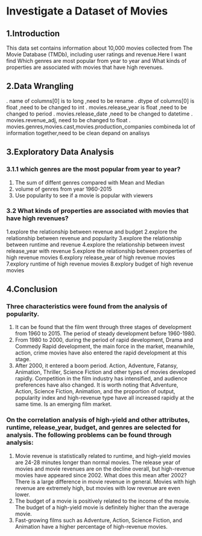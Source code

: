 # Investigate a Dataset of Movies
## 1.Introduction
This data set contains information about 10,000 movies collected from The Movie Database (TMDb), including user ratings and revenue.Here I want find Which genres are most popular from year to year and What kinds of properties are associated with movies that have high revenues.
## 2.Data Wrangling
. name of columns[0] is to long ,need to be rename
. dtype of columns[0] is float ,need to be changed to int
. movies.release_year is float ,need to be changed to period
. movies.release_date ,need to be changed to datetime
. movies.revenue_adj, need to be changed to float
. movies.genres,movies.cast,movies.production_companies combineda lot of information together,need to be clean depand on analisys

## 3.Exploratory Data Analysis
### 3.1.1 which genres are the most popular from year to year?
 1. The sum of diffent genres compared with Mean and Median
 2. volume of genres from year 1960-2015
 3. Use popularity to see if a movie is popular with viewers
### 3.2 What kinds of properties are associated with movies that have high revenues?
 1.explore the relationship between revenue and budget
 2.explore the relationship between revenue and popularity
 3.explore the relationship between runtime and revenue
 4.explore the relationship between invest release_year with revenue
 5.explore the relationship between properties of high revenue movies
 6.explory release_year of high revenue movies
 7.explory runtime of high revenue movies
 8.explory budget of high revenue movies
## 4.Conclusion
### Three characteristics were found from the analysis of popularity.
1. It can be found that the film went through three stages of development from 1960 to 2015. The period of steady development before 1960-1980.
2. From 1980 to 2000, during the period of rapid development, Drama and Commedy Rapid development, the main force in the market, meanwhile, action, crime movies have also entered the rapid development at this stage.
3. After 2000, it entered a boom period. Action, Adventure, Fatansy, Animation, Thriller, Science Fiction and other types of movies developed rapidly. Competition in the film industry has intensified, and audience preferences have also changed. It is worth noting that Adventure, Action, Science Fiction, Animation, and the proportion of output, popularity index and high-revenue type have all increased rapidly at the same time. Is an emerging film market.
### On the correlation analysis of high-yield and other attributes, runtime, release_year, budget, and genres are selected for analysis. The following problems can be found through analysis:
1. Movie revenue is statistically related to runtime, and high-yield movies are 24-28 minutes longer than normal movies.
The release year of movies and movie revenues are on the decline overall, but high-revenue movies have appeared since 2002. What does this mean after 2002?There is a large difference in movie revenue in general. Movies with high revenue are extremely high, but movies with low revenue are even lower.
2. The budget of a movie is positively related to the income of the movie. The budget of a high-yield movie is definitely higher than the average movie.
3. Fast-growing films such as Adventure, Action, Science Fiction, and Animation have a higher percentage of high-revenue movies.

